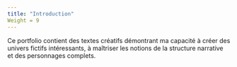 ```yaml
---
title: "Introduction"
Weight = 9
---
```


Ce portfolio contient des textes créatifs démontrant ma capacité à créer des univers fictifs intéressants, à maîtriser les notions de la structure narrative et des personnages complets. 


